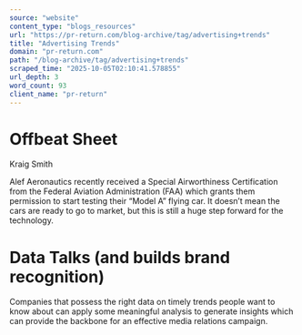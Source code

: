 ```yaml
---
source: "website"
content_type: "blogs_resources"
url: "https://pr-return.com/blog-archive/tag/advertising+trends"
title: "Advertising Trends"
domain: "pr-return.com"
path: "/blog-archive/tag/advertising+trends"
scraped_time: "2025-10-05T02:10:41.578855"
url_depth: 3
word_count: 93
client_name: "pr-return"
---
```


# Offbeat Sheet

Kraig Smith

Alef Aeronautics recently received a Special Airworthiness Certification from the Federal Aviation Administration (FAA) which grants them permission to start testing their “Model A” flying car. It doesn’t mean the cars are ready to go to market, but this is still a huge step forward for the technology.

# Data Talks (and builds brand recognition)

Companies that possess the right data on timely trends people want to know about can apply some meaningful analysis to generate insights which can provide the backbone for an effective media relations campaign.